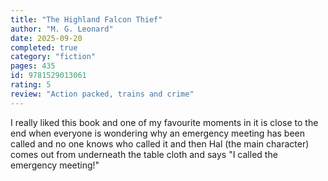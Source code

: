 ```yaml
---
title: "The Highland Falcon Thief"
author: "M. G. Leonard"
date: 2025-09-20
completed: true
category: "fiction"
pages: 435
id: 9781529013061
rating: 5
review: "Action packed, trains and crime"
---
```

I really liked this book and one of my favourite moments in it is close to the end when everyone is wondering why an emergency meeting has been called and no one knows who called it and then Hal (the main character) comes out from underneath the table cloth and says "I called the emergency meeting!"